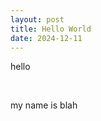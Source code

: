 ```yaml
---
layout: post
title: Hello World
date: 2024-12-11
---
```


hello

‌

my name is blah
                